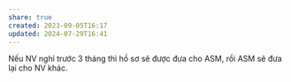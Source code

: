```yaml
---
share: true
created: 2023-09-05T16:17
updated: 2024-07-29T16:41
---
```

Nếu NV nghỉ trước 3 tháng thì hồ sơ sẽ được đưa cho ASM, rồi ASM sẽ đưa lại cho NV khác.
